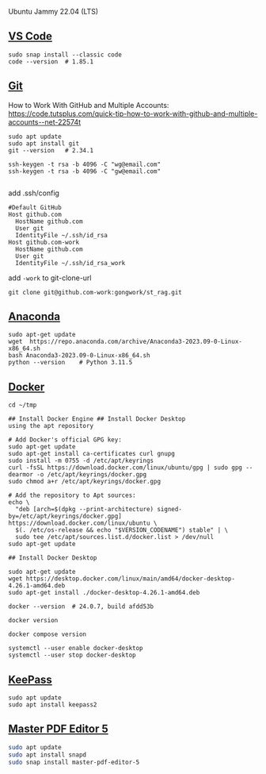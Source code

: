 Ubuntu Jammy 22.04 (LTS)

## [VS Code](https://phoenixnap.com/kb/install-vscode-ubuntu)
```
sudo snap install --classic code
code --version  # 1.85.1
```

## [Git](https://phoenixnap.com/kb/how-to-install-git-on-ubuntu)
How to Work With GitHub and Multiple Accounts: 
https://code.tutsplus.com/quick-tip-how-to-work-with-github-and-multiple-accounts--net-22574t

```
sudo apt update
sudo apt install git
git --version   # 2.34.1

ssh-keygen -t rsa -b 4096 -C "wg@email.com"    
ssh-keygen -t rsa -b 4096 -C "gw@email.com"


```
add .ssh/config
```
#Default GitHub 
Host github.com
  HostName github.com
  User git
  IdentityFile ~/.ssh/id_rsa
Host github.com-work
  HostName github.com
  User git
  IdentityFile ~/.ssh/id_rsa_work
```

add `-work` to git-clone-url
```
git clone git@github.com-work:gongwork/st_rag.git
```



## [Anaconda](https://www.hostinger.com/tutorials/how-to-install-anaconda-on-ubuntu/)
```
sudo apt-get update
wget  https://repo.anaconda.com/archive/Anaconda3-2023.09-0-Linux-x86_64.sh
bash Anaconda3-2023.09-0-Linux-x86_64.sh
python --version    # Python 3.11.5
```

## [Docker](https://docs.docker.com/engine/install/ubuntu/)

```
cd ~/tmp

## Install Docker Engine ## Install Docker Desktop
using the apt repository

# Add Docker's official GPG key:
sudo apt-get update
sudo apt-get install ca-certificates curl gnupg
sudo install -m 0755 -d /etc/apt/keyrings
curl -fsSL https://download.docker.com/linux/ubuntu/gpg | sudo gpg --dearmor -o /etc/apt/keyrings/docker.gpg
sudo chmod a+r /etc/apt/keyrings/docker.gpg

# Add the repository to Apt sources:
echo \
  "deb [arch=$(dpkg --print-architecture) signed-by=/etc/apt/keyrings/docker.gpg] https://download.docker.com/linux/ubuntu \
  $(. /etc/os-release && echo "$VERSION_CODENAME") stable" | \
  sudo tee /etc/apt/sources.list.d/docker.list > /dev/null
sudo apt-get update

## Install Docker Desktop

sudo apt-get update
wget https://desktop.docker.com/linux/main/amd64/docker-desktop-4.26.1-amd64.deb
sudo apt-get install ./docker-desktop-4.26.1-amd64.deb

docker --version  # 24.0.7, build afdd53b

docker version

docker compose version

systemctl --user enable docker-desktop
systemctl --user stop docker-desktop
```

## [KeePass](https://linux.how2shout.com/install-keepass-password-manager-on-ubuntu-20-04-lts/)

```
sudo apt update
sudo apt install keepass2
```


## [Master PDF Editor 5](https://snapcraft.io/install/master-pdf-editor-5/ubuntu#install)

```bash
sudo apt update
sudo apt install snapd
sudo snap install master-pdf-editor-5

```
